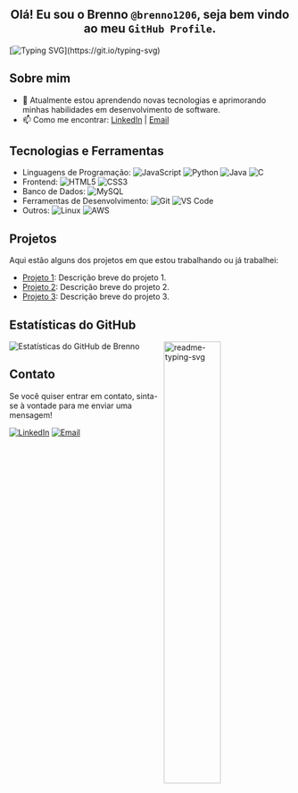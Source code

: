 ## <div align="center"> Olá! Eu sou o Brenno `@brenno1206`, seja bem vindo ao meu `GitHub Profile`. </div>


[![Typing SVG](https://readme-typing-svg.herokuapp.com?font=Fira+Code&pause=1000&width=435&separator=%3D&lines=%23include+%3Cstdio.h%3E%3Dint+main(void)+%7B%3Dprintf(%22%25s%5Cn%22%2C+%22Hello+World!%22);%3Dreturn+0;+%3D%7D)](https://git.io/typing-svg)

## Sobre mim

- 🌱 Atualmente estou aprendendo novas tecnologias e aprimorando minhas habilidades em desenvolvimento de software.
- 📫 Como me encontrar: [LinkedIn](https://www.linkedin.com/in/brenno1206) | [Email](mailto:brenno1206@gmail.com)


## Tecnologias e Ferramentas

- Linguagens de Programação: ![JavaScript](https://img.shields.io/badge/-JavaScript-black?style=flat-square&logo=javascript) ![Python](https://img.shields.io/badge/-Python-black?style=flat-square&logo=python) ![Java](https://img.shields.io/badge/-Java-black?style=flat-square&logo=java) ![C](https://img.shields.io/badge/-Java-black?style=flat-square&logo=c)
- Frontend: ![HTML5](https://img.shields.io/badge/-HTML5-black?style=flat-square&logo=html5) ![CSS3](https://img.shields.io/badge/-CSS3-black?style=flat-square&logo=css3)
- Banco de Dados: ![MySQL](https://img.shields.io/badge/-MySQL-black?style=flat-square&logo=mysql) 
- Ferramentas de Desenvolvimento: ![Git](https://img.shields.io/badge/-Git-black?style=flat-square&logo=git) ![VS Code](https://img.shields.io/badge/-VS%20Code-black?style=flat-square&logo=visual-studio-code)
- Outros: ![Linux](https://img.shields.io/badge/-Linux-black?style=flat-square&logo=linux) ![AWS](https://img.shields.io/badge/-AWS-black?style=flat-square&logo=amazon-aws) 
## Projetos

Aqui estão alguns dos projetos em que estou trabalhando ou já trabalhei:

- [Projeto 1](https://github.com/brenno1206/projeto1): Descrição breve do projeto 1.
- [Projeto 2](https://github.com/brenno1206/projeto2): Descrição breve do projeto 2.
- [Projeto 3](https://github.com/brenno1206/projeto3): Descrição breve do projeto 3.

## Estatísticas do GitHub

![Estatísticas do GitHub de Brenno](https://github-readme-stats.vercel.app/api?username=brenno1206&show_icons=true&theme=radical)
<img align="right" width="45%" src="https://github-readme-stats.vercel.app/api/top-langs/?username=brenno1206&cardType=github&bg_color=00000000&Text=000&title_color=FFA4C7FF&border_color=FFA4C7&card_width=200" alt="readme-typing-svg">

## Contato

Se você quiser entrar em contato, sinta-se à vontade para me enviar uma mensagem!

[![LinkedIn](https://img.shields.io/badge/-LinkedIn-blue?style=flat-square&logo=linkedin)](https://www.linkedin.com/in/brenno1206)
[![Email](https://img.shields.io/badge/-Email-c14438?style=flat-square&logo=Gmail&logoColor=white)](mailto:brenno1206@gmail.com)
